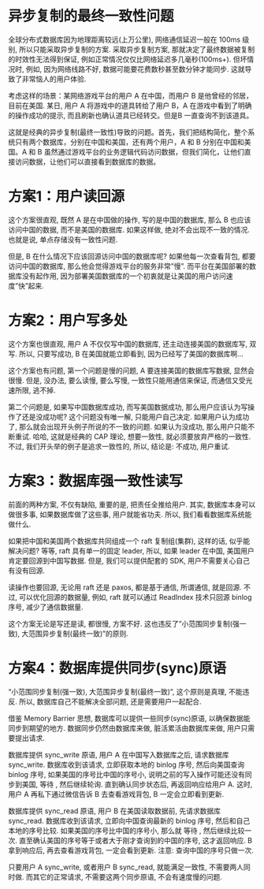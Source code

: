 # 异步复制的最终一致性问题

全球分布式数据库因为地理距离较远(上万公里), 网络通信延迟一般在 100ms 级别, 所以只能采取异步复制的方案. 采取异步复制方案, 那就决定了最终数据被复制的时效性无法得到保证, 例如正常情况仅仅比网络延迟多几毫秒(100ms+). 但坏情况时, 例如, 因为网络线路不好, 数据可能要花费数秒甚至数分钟才能同步. 这就导致了非常恼人的用户体验.

考虑这样的场景：某网络游戏平台的用户 A 在中国，而用户 B 是他曾经的邻居，目前在美国. 某日, 用户 A 将游戏中的道具转给了用户 B，A 在游戏中看到了明确的操作成功的提示, 而且刷新也确认道具已经转交。但是B 一直查询不到该道具。

这就是经典的异步复制(最终一致性)导致的问题。首先，我们把结构简化，整个系统只有两个数据库，分别在中国和美国，还有两个用户，A 和 B 分别在中国和美国。A 和 B 虽然通过游戏平台的业务逻辑代码访问数据，但我们简化，让他们直接访问数据，让他们可以直接看到数据库的数据。

# 方案1：用户读回源

这个方案很直观, 既然 A 是在中国做的操作, 写的是中国的数据库, 那么 B 也应该访问中国的数据, 而不是美国的数据库. 如果这样做, 绝对不会出现不一致的情况. 也就是说, 单点存储没有一致性问题.

但是, B 在什么情况下应该回源访问中国的数据库呢? 如果他每一次查看背包, 都要访问中国的数据库, 那么他会觉得游戏平台的服务非常”慢”. 而平台在美国部署的数据库没有起作用, 因为部署美国数据库的一个初衷就是让美国的用户访问速度”快”起来.

# 方案2：用户写多处

这个方案也很直观, 用户 A 不仅仅写中国的数据库, 还主动连接美国的数据库写, 双写. 所以, 只要写成功, B 在美国就能立即看到, 因为已经写了美国的数据库啊…

这个方案也有问题, 第一个问题是慢的问题, A 要连接美国的数据库写数据, 显然会很慢. 但是, 没办法, 要么读慢, 要么写慢, 一致性只能用通信来保证, 而通信又受光速所限, 逃不掉.

第二个问题是, 如果写中国数据库成功, 而写美国数据成功, 那么用户应该认为写操作了还是没成功呢? 这个问题没有唯一解, 只能用户自己决定. 如果用户认为成功了, 那么就会出现开头例子所说的不一致的问题. 如果认为没成功, 那么用户只能不断重试. 哈哈, 这就是经典的 CAP 理论, 想要一致性, 就必须要放弃严格的一致性. 不过, 我们开头举的例子是追求一致性的, 所以, 结论是: 不成功, 用户重试.

# 方案3：数据库强一致性读写

前面的两种方案, 不仅有缺陷, 重要的是, 把责任全推给用户. 其实, 数据库本身可以做很多事, 如果数据库做了这些事, 用户就能省功夫. 所以, 我们看看数据库系统能做什么.

如果把中国和美国两个数据库共同组成一个 raft 复制组(集群), 这样的话, 似乎能解决问题? 等等, raft 具有单一的固定 leader, 所以, 如果 leader 在中国, 美国用户肯定要回源到中国写数据. 但是, 我们可以提供配套的 SDK, 用户不需要关心自己有没有回源.

读操作也要回源, 无论用 raft 还是 paxos, 都是基于通信, 所谓通信, 就是回源. 不过, 可以优化回源的数据量, 例如, raft 就可以通过 ReadIndex 技术只回源 binlog 序号, 减少了通信数据量.

这个方案无论是写还是读, 都很慢, 方案不好. 这也违反了”小范围同步复制(强一致), 大范围异步复制(最终一致)”的原则.

# 方案4：数据库提供同步(sync)原语

“小范围同步复制(强一致), 大范围异步复制(最终一致)”, 这个原则是真理, 不能违反. 所以, 数据库自己不能解决全部问题, 还是需要用户一起配合.

借鉴 Memory Barrier 思想, 数据库可以提供一些同步(sync)原语, 以确保数据能同步到期望的地方. 数据同步仍然由数据库来做, 脏活累活由数据库来做, 用户只需要提出请求.

数据库提供 sync_write 原语, 用户 A 在中国写入数据库之后, 请求数据库 sync_write. 数据库收到该请求, 立即获取本地的 binlog 序号, 然后向美国查询 binlog 序号, 如果美国的序号比中国的序号小, 说明之前的写入操作可能还没有同步到美国, 等待 , 然后继续轮询. 直到确认同步状态后, 再返回响应给用户 A. 这时, 用户 A 再私下通过微信告诉 B 去查看游戏背包, B 一定会立即看到更新.

数据库提供 sync_read 原语, 用户 B 在美国读取数据前, 先请求数据库 sync_read. 数据库收到该请求, 立即向中国查询最新的 binlog 序号, 然后和自己本地的序号比较. 如果美国的序号比中国的序号小, 那么就 等待 , 然后继续比较一次. 直至确认美国的序号等于或者大于刚才查询到的中国的序号, 这才返回响应. B 拿到响应后, 再去查看游戏背包, 一定会看到更新. 注意: 查询中国的序号只做一次.

只要用户 A sync_write, 或者用户 B sync_read, 就能满足一致性, 不需要两人同时做. 而其它的正常请求, 不需要这两个同步原语, 不会有速度慢的问题.